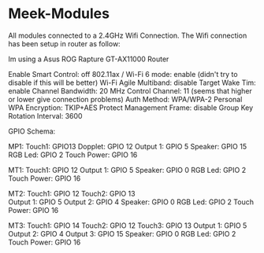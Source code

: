 # Meek-Modules

All modules connected to a 2.4GHz Wifi Connection.
The Wifi connection has been setup in router as follow:

Im using a Asus ROG Rapture GT-AX11000 Router

Enable Smart Control: off
802.11ax / Wi-Fi 6 mode: enable (didn't try to disable if this will be better)
Wi-Fi Agile Multiband: disable
Target Wake Tim: enable
Channel Bandwidth: 20 MHz
Control Channel: 11 (seems that higher or lower give connection problems)
Auth Method: WPA/WPA-2 Personal
WPA Encryption: TKIP+AES
Protect Management Frame: disable
Group Key Rotation Interval: 3600

GPIO Schema:

MP1:
  Touch1:       GPIO13
  Dopplet:      GPIO 12
  Output 1:     GPIO 5
  Speaker:      GPIO 15
  RGB Led:      GPIO 2
  Touch Power:  GPIO 16

MT1:
  Touch1:       GPIO 12
  Output 1:     GPIO 5
  Speaker:      GPIO 0
  RGB Led:      GPIO 2
  Touch Power:  GPIO 16

MT2:
  Touch1:       GPIO 12
  Touch2:       GPIO 13     
  Output 1:     GPIO 5
  Output 2:     GPIO 4
  Speaker:      GPIO 0
  RGB Led:      GPIO 2
  Touch Power:  GPIO 16

MT3:
  Touch1:       GPIO 14
  Touch2:       GPIO 12
  Touch3:       GPIO 13
  Output 1:     GPIO 5
  Output 2:     GPIO 4
  Output 3:     GPIO 15
  Speaker:      GPIO 0
  RGB Led:      GPIO 2
  Touch Power:  GPIO 16  
